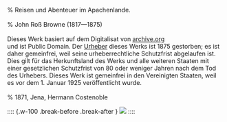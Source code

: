 ﻿% Reisen und Abenteuer im Apachenlande.<br /><br />
% John Roß Browne (1817—1875)<br /><br />
  Dieses Werk basiert auf dem Digitalisat von [archive.org](https://archive.org/details/reisenundabenteu01brow)<br/> 
  und ist Public Domain. 
  Der [Urheber](https://de.wikipedia.org/wiki/John_Ross_Browne) dieses Werks ist 1875 gestorben; 
  es ist daher gemeinfrei, weil seine urheberrechtliche Schutzfrist abgelaufen ist. 
  Dies gilt für das Herkunftsland des Werks und alle weiteren Staaten 
  mit einer gesetzlichen Schutzfrist von 80 oder weniger Jahren nach dem Tod des
  Urhebers. Dieses Werk ist gemeinfrei in den Vereinigten Staaten, weil es vor
  dem 1. Januar 1925 veröffentlicht wurde.<br /><br />
% 1871,	Jena, Hermann Costenoble

:::: {.w-100 .break-before .break-after }
![](cover1.jpg "")
::::
